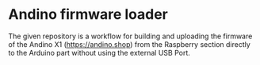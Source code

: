 # Andino firmware loader
The given repository is a workflow for building and uploading the firmware of the Andino X1 (https://andino.shop) from the Raspberry section directly to the Arduino part without using the external USB Port.
